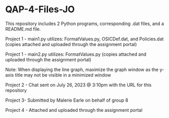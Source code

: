 # QAP-4-Files-JO
This repository includes 2 Python programs, corresponding .dat files, and a README.md file. 

Project 1 - main1.py utilizes: FormatValues.py, OSICDef.dat, and Policies.dat (copies attached and uploaded through the assignment portal)

Project 1 - main2.py utilizes: FormatValues.py (copies attached and uploaded through the assignment portal)

Note: When displaying the line graph, maximize the graph window as the y-axis 
title may not be visible in a minimized window

Project 2 - Chat sent on July 26, 2023 @ 3:10pm with the URL for this repository 

Project 3- Submitted by Malerie Earle on behalf of group 8

Project 4 - Attached and uploaded through the assignment portal 
